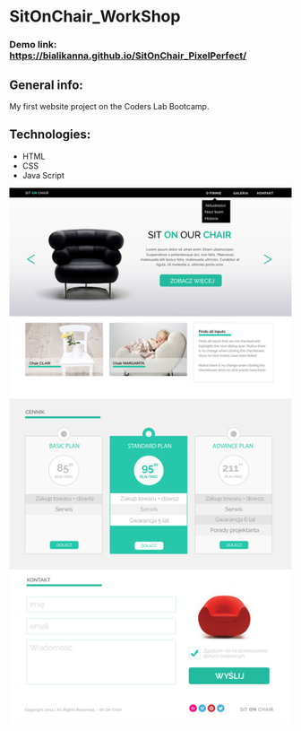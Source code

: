 # SitOnChair_WorkShop 

### Demo link: https://bialikanna.github.io/SitOnChair_PixelPerfect/

## General info:
My first website project on the Coders Lab Bootcamp. <br>

## Technologies:
* HTML 
* CSS 
* Java Script

![Algorithm schema](./warsztat1.jpg)
